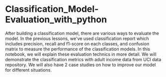 # Classification_Model-Evaluation_with_python
After building a classification model, there are various ways to evaluate the model. In the previous lessons, we've used classification report which includes precision, recall and f1-score on each classes, and confusion matrix to measure the performance of the classification models.  In this notebook, we will explain these evaluation technics in more detail.  We will demonstrate the classification metrics with adult income data from UCI data repository. We will also have 2 case studies on how to improve our model for different situations.
